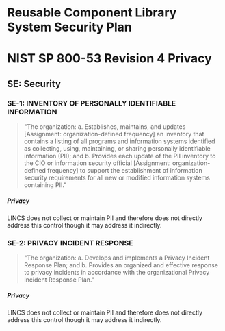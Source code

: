 # Reusable Component Library System Security Plan

# NIST SP 800-53 Revision 4 Privacy

## SE: Security

### SE-1: INVENTORY OF PERSONALLY IDENTIFIABLE INFORMATION

> "The organization:
>      a.   Establishes, maintains, and updates [Assignment: organization-defined
> frequency] an
>           inventory that contains a listing of all programs and information systems
> identified as
>           collecting, using, maintaining, or sharing personally identifiable information
> (PII); and
>      b.   Provides each update of the PII inventory to the CIO or information
> security official
>           [Assignment: organization-defined frequency] to support the establishment
> of information
>           security requirements for all new or modified information systems containing
> PII."

##### Privacy

LINCS does not collect or maintain PII and therefore does not directly address this
control though it may address it indirectly.


### SE-2: PRIVACY INCIDENT RESPONSE

> "The organization:
>      a.   Develops and implements a Privacy Incident Response Plan; and
>      b.   Provides an organized and effective response to privacy incidents in accordance with the
>           organizational Privacy Incident Response Plan."

##### Privacy

LINCS does not collect or maintain PII and therefore does not directly address this
control though it may address it indirectly.



